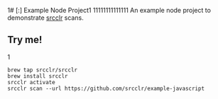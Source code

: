 1# [:] Example Node Project1
11111111111111
An example node project to demonstrate [srcclr](https://www.srcclr.com) scans.

## Try me!
1
```
brew tap srcclr/srcclr
brew install srcclr
srcclr activate
srcclr scan --url https://github.com/srcclr/example-javascript
```
